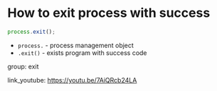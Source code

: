 # How to exit process with success

```js
process.exit();
```

- `process.` - process management object
- `.exit()` - exists program with success code

group: exit


link_youtube: https://youtu.be/7AiQRcb24LA
